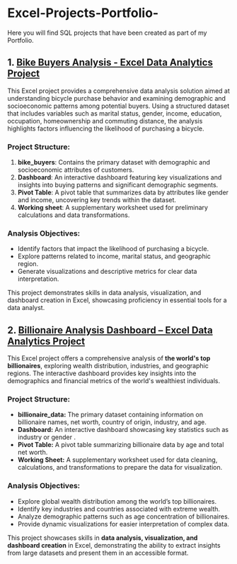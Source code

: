 # Excel-Projects-Portfolio-
Here you will find SQL projects that have been created as part of my Portfolio.


## 1. [Bike Buyers Analysis - Excel Data Analytics Project](https://github.com/laugima/Excel-Projects-Portfolio/blob/main/Bike%20Buyers%20Analysis%20-%20Excel%20Data%20Analytics%20Project.xlsx)

This Excel project provides a comprehensive data analysis solution aimed at understanding bicycle purchase behavior and examining demographic and socioeconomic patterns among potential buyers. Using a structured dataset that includes variables such as marital status, gender, income, education, occupation, homeownership and commuting distance, the analysis highlights factors influencing the likelihood of purchasing a bicycle.

### Project Structure:
1. **bike_buyers**: Contains the primary dataset with demographic and socioeconomic attributes of customers.
2. **Dashboard**: An interactive dashboard featuring key visualizations and insights into buying patterns and significant demographic segments.
3. **Pivot Table**: A pivot table that summarizes data by attributes like gender and income, uncovering key trends within the dataset.
4. **Working sheet**: A supplementary worksheet used for preliminary calculations and data transformations.

### Analysis Objectives:
- Identify factors that impact the likelihood of purchasing a bicycle.
- Explore patterns related to income, marital status, and geographic region.
- Generate visualizations and descriptive metrics for clear data interpretation.

This project demonstrates skills in data analysis, visualization, and dashboard creation in Excel, showcasing proficiency in essential tools for a data analyst.


## 2. [Billionaire Analysis Dashboard – Excel Data Analytics Project](https://github.com/laugima/Excel-Projects-Portfolio/blob/main/Billionaires%20Statistics%20Analysis%20-%20Excel%20Data%20Analytics%20Project.xlsx)

This Excel project offers a comprehensive analysis of **the world's top billionaires**, exploring wealth distribution, industries, and geographic regions. The interactive dashboard provides key insights into the demographics and financial metrics of the world's wealthiest individuals.  

### Project Structure:
- **billionaire_data:** The primary dataset containing information on billionaire names, net worth, country of origin, industry, and age.  
- **Dashboard:** An interactive dashboard showcasing key statistics such as industry or gender .  
- **Pivot Table:** A pivot table summarizing billionaire data by age and total net worth.
- **Working Sheet:** A supplementary worksheet used for data cleaning, calculations, and transformations to prepare the data for visualization.  

### Analysis Objectives: 
- Explore global wealth distribution among the world’s top billionaires.  
- Identify key industries and countries associated with extreme wealth.  
- Analyze demographic patterns such as age concentration of billionaires.  
- Provide dynamic visualizations for easier interpretation of complex data.  

This project showcases skills in **data analysis, visualization, and dashboard creation** in Excel, demonstrating the ability to extract insights from large datasets and present them in an accessible format.
